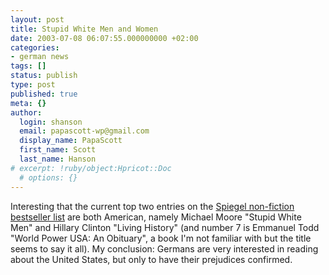 ```yaml
---
layout: post
title: Stupid White Men and Women
date: 2003-07-08 06:07:55.000000000 +02:00
categories:
- german news
tags: []
status: publish
type: post
published: true
meta: {}
author:
  login: shanson
  email: papascott-wp@gmail.com
  display_name: PapaScott
  first_name: Scott
  last_name: Hanson
# excerpt: !ruby/object:Hpricot::Doc
  # options: {}
---
```

<p>Interesting that the current top two entries on the <a title="Kultur - SPIEGEL ONLINE" href="http://www.spiegel.de/kultur/charts/0,1518,sachbuch,00.html">Spiegel non-fiction bestseller list</a> are both American,  namely Michael Moore "Stupid White Men" and Hillary Clinton "Living History" (and number 7 is Emmanuel Todd "World Power USA: An Obituary", a book I'm not familiar with but the title seems to say it all).  My conclusion: Germans are very interested in reading about the United States, but only to have their prejudices confirmed.</p>
